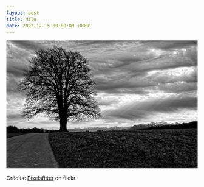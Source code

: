 ```yaml
---
layout: post
title: Mila
date: 2022-12-15 00:00:00 +0000
---
```


![Mila](/images/2022-12-15.jpg)

Crédits: [Pixelsfitter](https://www.flickr.com/people/pixelfitter/) on flickr
